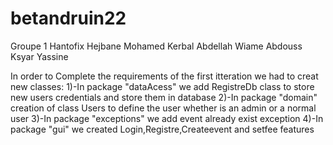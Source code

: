 # betandruin22
Groupe 1 Hantofix
Hejbane Mohamed
Kerbal Abdellah
Wiame Abdouss
Ksyar Yassine

In order to Complete the requirements of the first itteration we had to creat new classes:
1)-In package "dataAcess" we add RegistreDb class to store new users credentials and store them in database
2)-In package "domain" creation of class Users to define the user whether is an admin or a normal user
3)-In package "exceptions" we add event already exist exception
4)-In package "gui" we created Login,Registre,Createevent and setfee features

